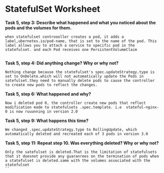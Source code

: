 # StatefulSet Worksheet

__Task 5, step 3: Describe what happened and what you noticed about the pods and the volumes for them.__

```
when statefulset controooller creates a pod, it adds a label,ubernetes.io/pod-name, that is set to the name of the pod. This label allows you to attach a service to specific pod in the statefulset. and each Pod receives one PersistentVolumeClaim


```

__Task 5, step 4: Did anything change? Why or why not?__

```
Nothing change because the statefulset's spec.updateStrategy.type is set to OnDelete.which will not automatically update the Pods in satefulset.they need to manually delete pods to cause the controller to create new pods to reflect the changes.
```

__Task 5, step 6: What happened and why?__

```
Now i deleted pod 0, the controller create new pods that reflect modification made to statefulsets .spec.template. i.e  stateful-nginx-0 is now ruuunning in version 2.0

```

__Task 5, step 9: What happens this time?__

```
We changed .spec.updateStrategy.type to RollingUpdate, which automatically deleted and recreated each of 3 pods in version 3.0
```

__Task 5, step 11: Repeat step 10. Was everything deleted? Why or why not?__

```
Only the satefulset is deleted.That is the limitation of statefulsets that it doesnot provide any guaranrees on the termination of pods when a statefulset is deleted.same with the volumes associated with the statefulset
``
